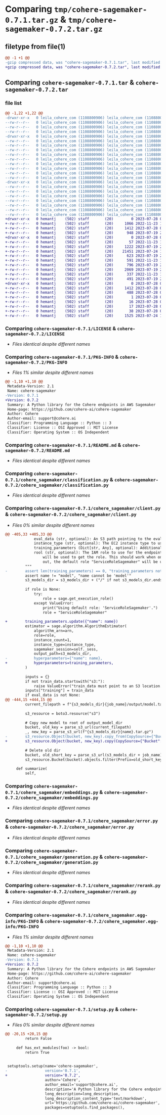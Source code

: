 # Comparing `tmp/cohere-sagemaker-0.7.1.tar.gz` & `tmp/cohere-sagemaker-0.7.2.tar.gz`

## filetype from file(1)

```diff
@@ -1 +1 @@
-gzip compressed data, was "cohere-sagemaker-0.7.1.tar", last modified: Thu Jul 13 11:25:18 2023, max compression
+gzip compressed data, was "cohere-sagemaker-0.7.2.tar", last modified: Fri Jul 28 01:04:38 2023, max compression
```

## Comparing `cohere-sagemaker-0.7.1.tar` & `cohere-sagemaker-0.7.2.tar`

### file list

```diff
@@ -1,22 +1,22 @@
-drwxr-xr-x   0 leila_cohere_com (1108800906) leila_cohere_com (1108800906)        0 2023-07-13 11:25:18.970277 cohere-sagemaker-0.7.1/
--rw-r--r--   0 leila_cohere_com (1108800906) leila_cohere_com (1108800906)     1066 2023-07-11 10:29:34.000000 cohere-sagemaker-0.7.1/LICENSE
--rw-r--r--   0 leila_cohere_com (1108800906) leila_cohere_com (1108800906)     1412 2023-07-13 11:25:18.970277 cohere-sagemaker-0.7.1/PKG-INFO
--rw-r--r--   0 leila_cohere_com (1108800906) leila_cohere_com (1108800906)      948 2023-07-11 10:29:34.000000 cohere-sagemaker-0.7.1/README.md
-drwxr-xr-x   0 leila_cohere_com (1108800906) leila_cohere_com (1108800906)        0 2023-07-13 11:25:18.966277 cohere-sagemaker-0.7.1/cohere_sagemaker/
--rw-r--r--   0 leila_cohere_com (1108800906) leila_cohere_com (1108800906)       57 2023-07-11 10:29:34.000000 cohere-sagemaker-0.7.1/cohere_sagemaker/__init__.py
--rw-r--r--   0 leila_cohere_com (1108800906) leila_cohere_com (1108800906)     1222 2023-07-11 10:29:34.000000 cohere-sagemaker-0.7.1/cohere_sagemaker/classification.py
--rw-r--r--   0 leila_cohere_com (1108800906) leila_cohere_com (1108800906)    21487 2023-07-13 11:05:48.000000 cohere-sagemaker-0.7.1/cohere_sagemaker/client.py
--rw-r--r--   0 leila_cohere_com (1108800906) leila_cohere_com (1108800906)      623 2023-07-11 10:29:34.000000 cohere-sagemaker-0.7.1/cohere_sagemaker/embeddings.py
--rw-r--r--   0 leila_cohere_com (1108800906) leila_cohere_com (1108800906)      591 2023-07-11 10:29:34.000000 cohere-sagemaker-0.7.1/cohere_sagemaker/error.py
--rw-r--r--   0 leila_cohere_com (1108800906) leila_cohere_com (1108800906)      796 2023-07-11 10:29:34.000000 cohere-sagemaker-0.7.1/cohere_sagemaker/generation.py
--rw-r--r--   0 leila_cohere_com (1108800906) leila_cohere_com (1108800906)     2069 2023-07-11 10:29:34.000000 cohere-sagemaker-0.7.1/cohere_sagemaker/rerank.py
--rw-r--r--   0 leila_cohere_com (1108800906) leila_cohere_com (1108800906)      337 2023-07-11 10:58:17.000000 cohere-sagemaker-0.7.1/cohere_sagemaker/response.py
--rw-r--r--   0 leila_cohere_com (1108800906) leila_cohere_com (1108800906)      491 2023-07-13 11:04:25.000000 cohere-sagemaker-0.7.1/cohere_sagemaker/summary.py
-drwxr-xr-x   0 leila_cohere_com (1108800906) leila_cohere_com (1108800906)        0 2023-07-13 11:25:18.970277 cohere-sagemaker-0.7.1/cohere_sagemaker.egg-info/
--rw-r--r--   0 leila_cohere_com (1108800906) leila_cohere_com (1108800906)     1412 2023-07-13 11:25:18.000000 cohere-sagemaker-0.7.1/cohere_sagemaker.egg-info/PKG-INFO
--rw-r--r--   0 leila_cohere_com (1108800906) leila_cohere_com (1108800906)      488 2023-07-13 11:25:18.000000 cohere-sagemaker-0.7.1/cohere_sagemaker.egg-info/SOURCES.txt
--rw-r--r--   0 leila_cohere_com (1108800906) leila_cohere_com (1108800906)        1 2023-07-13 11:25:18.000000 cohere-sagemaker-0.7.1/cohere_sagemaker.egg-info/dependency_links.txt
--rw-r--r--   0 leila_cohere_com (1108800906) leila_cohere_com (1108800906)       16 2023-07-13 11:25:18.000000 cohere-sagemaker-0.7.1/cohere_sagemaker.egg-info/requires.txt
--rw-r--r--   0 leila_cohere_com (1108800906) leila_cohere_com (1108800906)       17 2023-07-13 11:25:18.000000 cohere-sagemaker-0.7.1/cohere_sagemaker.egg-info/top_level.txt
--rw-r--r--   0 leila_cohere_com (1108800906) leila_cohere_com (1108800906)       38 2023-07-13 11:25:18.970277 cohere-sagemaker-0.7.1/setup.cfg
--rw-r--r--   0 leila_cohere_com (1108800906) leila_cohere_com (1108800906)     1525 2023-07-13 11:25:09.000000 cohere-sagemaker-0.7.1/setup.py
+drwxr-xr-x   0 hemantj    (502) staff       (20)        0 2023-07-28 01:04:38.195476 cohere-sagemaker-0.7.2/
+-rw-r--r--   0 hemantj    (502) staff       (20)     1066 2022-11-23 18:02:25.000000 cohere-sagemaker-0.7.2/LICENSE
+-rw-r--r--   0 hemantj    (502) staff       (20)     1412 2023-07-28 01:04:38.195281 cohere-sagemaker-0.7.2/PKG-INFO
+-rw-r--r--   0 hemantj    (502) staff       (20)      948 2023-07-19 20:01:10.000000 cohere-sagemaker-0.7.2/README.md
+drwxr-xr-x   0 hemantj    (502) staff       (20)        0 2023-07-28 01:04:38.194027 cohere-sagemaker-0.7.2/cohere_sagemaker/
+-rw-r--r--   0 hemantj    (502) staff       (20)       57 2022-11-23 18:02:25.000000 cohere-sagemaker-0.7.2/cohere_sagemaker/__init__.py
+-rw-r--r--   0 hemantj    (502) staff       (20)     1222 2023-07-19 20:01:10.000000 cohere-sagemaker-0.7.2/cohere_sagemaker/classification.py
+-rw-r--r--   0 hemantj    (502) staff       (20)    21451 2023-07-24 18:07:17.000000 cohere-sagemaker-0.7.2/cohere_sagemaker/client.py
+-rw-r--r--   0 hemantj    (502) staff       (20)      623 2023-07-19 20:01:10.000000 cohere-sagemaker-0.7.2/cohere_sagemaker/embeddings.py
+-rw-r--r--   0 hemantj    (502) staff       (20)      591 2022-11-23 18:02:25.000000 cohere-sagemaker-0.7.2/cohere_sagemaker/error.py
+-rw-r--r--   0 hemantj    (502) staff       (20)      796 2023-07-19 20:01:10.000000 cohere-sagemaker-0.7.2/cohere_sagemaker/generation.py
+-rw-r--r--   0 hemantj    (502) staff       (20)     2069 2023-07-19 20:01:10.000000 cohere-sagemaker-0.7.2/cohere_sagemaker/rerank.py
+-rw-r--r--   0 hemantj    (502) staff       (20)      337 2022-11-23 18:02:25.000000 cohere-sagemaker-0.7.2/cohere_sagemaker/response.py
+-rw-r--r--   0 hemantj    (502) staff       (20)      491 2023-07-19 20:01:10.000000 cohere-sagemaker-0.7.2/cohere_sagemaker/summary.py
+drwxr-xr-x   0 hemantj    (502) staff       (20)        0 2023-07-28 01:04:38.194959 cohere-sagemaker-0.7.2/cohere_sagemaker.egg-info/
+-rw-r--r--   0 hemantj    (502) staff       (20)     1412 2023-07-28 01:04:38.000000 cohere-sagemaker-0.7.2/cohere_sagemaker.egg-info/PKG-INFO
+-rw-r--r--   0 hemantj    (502) staff       (20)      488 2023-07-28 01:04:38.000000 cohere-sagemaker-0.7.2/cohere_sagemaker.egg-info/SOURCES.txt
+-rw-r--r--   0 hemantj    (502) staff       (20)        1 2023-07-28 01:04:38.000000 cohere-sagemaker-0.7.2/cohere_sagemaker.egg-info/dependency_links.txt
+-rw-r--r--   0 hemantj    (502) staff       (20)       16 2023-07-28 01:04:38.000000 cohere-sagemaker-0.7.2/cohere_sagemaker.egg-info/requires.txt
+-rw-r--r--   0 hemantj    (502) staff       (20)       17 2023-07-28 01:04:38.000000 cohere-sagemaker-0.7.2/cohere_sagemaker.egg-info/top_level.txt
+-rw-r--r--   0 hemantj    (502) staff       (20)       38 2023-07-28 01:04:38.195532 cohere-sagemaker-0.7.2/setup.cfg
+-rw-r--r--   0 hemantj    (502) staff       (20)     1525 2023-07-24 18:07:03.000000 cohere-sagemaker-0.7.2/setup.py
```

### Comparing `cohere-sagemaker-0.7.1/LICENSE` & `cohere-sagemaker-0.7.2/LICENSE`

 * *Files identical despite different names*

### Comparing `cohere-sagemaker-0.7.1/PKG-INFO` & `cohere-sagemaker-0.7.2/PKG-INFO`

 * *Files 1% similar despite different names*

```diff
@@ -1,10 +1,10 @@
 Metadata-Version: 2.1
 Name: cohere-sagemaker
-Version: 0.7.1
+Version: 0.7.2
 Summary: A Python library for the Cohere endpoints in AWS Sagemaker
 Home-page: https://github.com/cohere-ai/cohere-sagemaker
 Author: Cohere
 Author-email: support@cohere.ai
 Classifier: Programming Language :: Python :: 3
 Classifier: License :: OSI Approved :: MIT License
 Classifier: Operating System :: OS Independent
```

### Comparing `cohere-sagemaker-0.7.1/README.md` & `cohere-sagemaker-0.7.2/README.md`

 * *Files identical despite different names*

### Comparing `cohere-sagemaker-0.7.1/cohere_sagemaker/classification.py` & `cohere-sagemaker-0.7.2/cohere_sagemaker/classification.py`

 * *Files identical despite different names*

### Comparing `cohere-sagemaker-0.7.1/cohere_sagemaker/client.py` & `cohere-sagemaker-0.7.2/cohere_sagemaker/client.py`

 * *Files 0% similar despite different names*

```diff
@@ -405,33 +405,33 @@
             eval_data (str, optional): An S3 path pointing to the eval data. Defaults to None.
             instance_type (str, optional): The EC2 instance type to use for training. Defaults to "ml.g4dn.xlarge".
             training_parameters (Dict[str, Any], optional): Additional training parameters. Defaults to {}.
             rool (str, optional): The IAM role to use for the endpoint. If not provided, sagemaker.get_execution_role()
                 will be used to get the role. This should work when one uses the client inside SageMaker. If this errors
                 out, the default role "ServiceRoleSagemaker" will be used, which generally works outside of SageMaker.
         """
-        assert len(training_parameters) == 0, "training_parameters not yet supported."
         assert name != "model", "name cannot be 'model'"
         s3_models_dir = s3_models_dir + ("/" if not s3_models_dir.endswith("/") else "")
 
         if role is None:
             try:
                 role = sage.get_execution_role()
             except ValueError:
                 print("Using default role: 'ServiceRoleSagemaker'.")
                 role = "ServiceRoleSagemaker"
 
+        training_parameters.update({"name": name})
         estimator = sage.algorithm.AlgorithmEstimator(
             algorithm_arn=arn,
             role=role,
             instance_count=1,
             instance_type=instance_type,
             sagemaker_session=self._sess,
             output_path=s3_models_dir,
-            hyperparameters={"name": name},
+            hyperparameters=training_parameters,
         )
 
         inputs = {}
         if not train_data.startswith("s3:"):
             raise ValueError("train_data must point to an S3 location.")
         inputs["training"] = train_data
         if eval_data is not None:
@@ -444,15 +444,15 @@
         current_filepath = f"{s3_models_dir}{job_name}/output/model.tar.gz"
 
         s3_resource = boto3.resource("s3")
 
         # Copy new model to root of output_model_dir
         bucket, old_key = parse_s3_url(current_filepath)
         _, new_key = parse_s3_url(f"{s3_models_dir}{name}.tar.gz")
-        s3_resource.Object(bucket, new_key).copy_from(CopySource={"Bucket": bucket, "Key": old_key})
+        s3_resource.Object(bucket, new_key).copy(CopySource={"Bucket": bucket, "Key": old_key})
 
         # Delete old dir
         bucket, old_short_key = parse_s3_url(s3_models_dir + job_name)
         s3_resource.Bucket(bucket).objects.filter(Prefix=old_short_key).delete()
 
     def summarize(
         self,
```

### Comparing `cohere-sagemaker-0.7.1/cohere_sagemaker/embeddings.py` & `cohere-sagemaker-0.7.2/cohere_sagemaker/embeddings.py`

 * *Files identical despite different names*

### Comparing `cohere-sagemaker-0.7.1/cohere_sagemaker/error.py` & `cohere-sagemaker-0.7.2/cohere_sagemaker/error.py`

 * *Files identical despite different names*

### Comparing `cohere-sagemaker-0.7.1/cohere_sagemaker/generation.py` & `cohere-sagemaker-0.7.2/cohere_sagemaker/generation.py`

 * *Files identical despite different names*

### Comparing `cohere-sagemaker-0.7.1/cohere_sagemaker/rerank.py` & `cohere-sagemaker-0.7.2/cohere_sagemaker/rerank.py`

 * *Files identical despite different names*

### Comparing `cohere-sagemaker-0.7.1/cohere_sagemaker.egg-info/PKG-INFO` & `cohere-sagemaker-0.7.2/cohere_sagemaker.egg-info/PKG-INFO`

 * *Files 1% similar despite different names*

```diff
@@ -1,10 +1,10 @@
 Metadata-Version: 2.1
 Name: cohere-sagemaker
-Version: 0.7.1
+Version: 0.7.2
 Summary: A Python library for the Cohere endpoints in AWS Sagemaker
 Home-page: https://github.com/cohere-ai/cohere-sagemaker
 Author: Cohere
 Author-email: support@cohere.ai
 Classifier: Programming Language :: Python :: 3
 Classifier: License :: OSI Approved :: MIT License
 Classifier: Operating System :: OS Independent
```

### Comparing `cohere-sagemaker-0.7.1/setup.py` & `cohere-sagemaker-0.7.2/setup.py`

 * *Files 0% similar despite different names*

```diff
@@ -20,15 +20,15 @@
         return False
 
     def has_ext_modules(foo) -> bool:
         return True
 
 
 setuptools.setup(name='cohere-sagemaker',
-                 version='0.7.1',
+                 version='0.7.2',
                  author='Cohere',
                  author_email='support@cohere.ai',
                  description='A Python library for the Cohere endpoints in AWS Sagemaker',
                  long_description=long_description,
                  long_description_content_type='text/markdown',
                  url='https://github.com/cohere-ai/cohere-sagemaker',
                  packages=setuptools.find_packages(),
```

